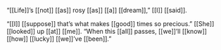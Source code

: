 “[[Life]]’s [[not]] [[as]] rosy [[as]] [[a]] [[dream]],” [[I]] [[said]].

“[[I]] [[suppose]] that’s what makes [[good]] times so precious.” [[She]] [[looked]] up [[at]] [[me]]. “When this [[all]] passes, [[we]]’ll [[know]] [[how]] [[lucky]] [[we]]’ve [[been]].”